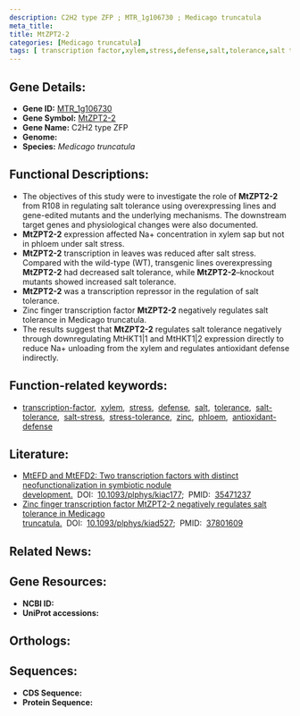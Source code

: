 ```yaml
---
description: C2H2 type ZFP ; MTR_1g106730 ; Medicago truncatula
meta_title:
title: MtZPT2-2
categories: [Medicago truncatula]
tags: [ transcription factor,xylem,stress,defense,salt,tolerance,salt tolerance,salt stress,stress tolerance,zinc,phloem,antioxidant defense ]
---
```


## Gene Details:
- **Gene ID:** [MTR_1g106730]()
- **Gene Symbol:** <u>MtZPT2-2</u>
- **Gene Name:** C2H2 type ZFP
- **Genome:** []()
- **Species:** *Medicago truncatula*

## Functional Descriptions:
   - The objectives of this study were to investigate the role of **MtZPT2-2** from R108 in regulating salt tolerance using overexpressing lines and gene-edited mutants and the underlying mechanisms. The downstream target genes and physiological changes were also documented.
   - **MtZPT2-2** expression affected Na+ concentration in xylem sap but not in phloem under salt stress.
   - **MtZPT2-2** transcription in leaves was reduced after salt stress. Compared with the wild-type (WT), transgenic lines overexpressing **MtZPT2-2** had decreased salt tolerance, while **MtZPT2-2**–knockout mutants showed increased salt tolerance.
   - **MtZPT2-2** was a transcription repressor in the regulation of salt tolerance.
   - Zinc finger transcription factor **MtZPT2-2** negatively regulates salt tolerance in Medicago truncatula.
   - The results suggest that **MtZPT2-2** regulates salt tolerance negatively through downregulating MtHKT1|1 and MtHKT1|2 expression directly to reduce Na+ unloading from the xylem and regulates antioxidant defense indirectly.

## Function-related keywords:
   - [transcription-factor](/tags/transcription-factor/),&nbsp;&nbsp;[xylem](/tags/xylem/),&nbsp;&nbsp;[stress](/tags/stress/),&nbsp;&nbsp;[defense](/tags/defense/),&nbsp;&nbsp;[salt](/tags/salt/),&nbsp;&nbsp;[tolerance](/tags/tolerance/),&nbsp;&nbsp;[salt-tolerance](/tags/salt-tolerance/),&nbsp;&nbsp;[salt-stress](/tags/salt-stress/),&nbsp;&nbsp;[stress-tolerance](/tags/stress-tolerance/),&nbsp;&nbsp;[zinc](/tags/zinc/),&nbsp;&nbsp;[phloem](/tags/phloem/),&nbsp;&nbsp;[antioxidant-defense](/tags/antioxidant-defense/)

## Literature:
   - [MtEFD and MtEFD2: Two transcription factors with distinct neofunctionalization in symbiotic nodule development.](https://doi.org/10.1093/plphys/kiac177)&nbsp;&nbsp;DOI:&nbsp;&nbsp;[10.1093/plphys/kiac177](https://doi.org/10.1093/plphys/kiac177);&nbsp;&nbsp;PMID:&nbsp;&nbsp;[35471237](https://pubmed.ncbi.nlm.nih.gov/35471237/)
   - [Zinc finger transcription factor MtZPT2-2 negatively regulates salt tolerance in Medicago truncatula.](https://doi.org/10.1093/plphys/kiad527)&nbsp;&nbsp;DOI:&nbsp;&nbsp;[10.1093/plphys/kiad527](https://doi.org/10.1093/plphys/kiad527);&nbsp;&nbsp;PMID:&nbsp;&nbsp;[37801609](https://pubmed.ncbi.nlm.nih.gov/37801609/)

## Related News:

## Gene Resources:
- **NCBI ID:**  [](https://www.ncbi.nlm.nih.gov/gene/?term=)
- **UniProt accessions:**  [](https://www.uniprot.org/uniprotkb//entry)

## Orthologs:

## Sequences:
- **CDS Sequence:**
- **Protein Sequence:**

